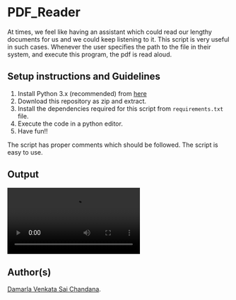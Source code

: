 # PDF_Reader

At times, we feel like having an assistant which could read our lengthy documents for us and we could keep listening to it. This script is very useful in such cases. Whenever the user specifies the path to the file in their system, and execute this program, the pdf is read aloud.

## Setup instructions and Guidelines

1. Install Python 3.x (recommended) from <a href="https://www.python.org/downloads/">here</a>
2. Download this repository as zip and extract.
3. Install the dependencies required for this script from `requirements.txt` file.
4. Execute the code in a python editor.
5. Have fun!!

The script has proper comments which should be followed. The script is easy to use.

## Output

![Output Video](https://github.com/chandu6111/images/blob/main/output_video_pdfreader.mp4)

## Author(s)

[Damarla Venkata Sai Chandana](https://github.com/chandu6111).
